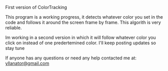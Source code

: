﻿First version of ColorTracking
 
This program is a working progress, it detects whatever color you set in the code and follows it around the screen frame by frame. This algorith is very reliable.

Im working in a second version in which it will follow whatever color you click on instead of one predertemined color. I'll keep posting updates so stay tune

If anyone has any questions or need any help contacted me at: yllanator@gmail.com
